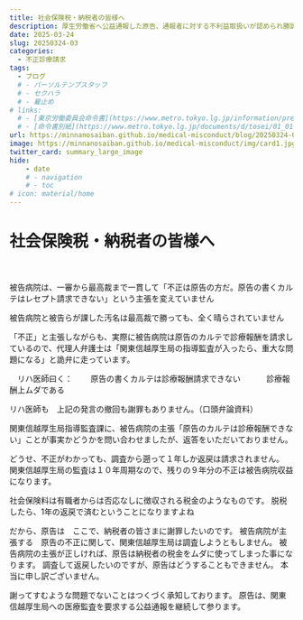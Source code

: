 ```yaml
---
title: 社会保険税・納税者の皆様へ
description: 厚生労働省へ公益通報した原告、通報者に対する不利益取扱いが認められ勝訴しました。日本の医療は社会保険料という国民の負担によって支えられています。診療報酬の不正請求の実態を明らかにし、国民に説明するとともに不正防止と制度改革のための情報発信を行ってまいります。
date: 2025-03-24
slug: 20250324-03
categories:
  - 不正診療請求
tags:
  - ブログ
  # - パーソルテンプスタッフ
  # - セクハラ
  # - 雇止め
# links:
  # - [東京労働委員会命令書](https://www.metro.tokyo.lg.jp/information/press/2024/03/2024030701)
  # - [命令書別紙](https://www.metro.tokyo.lg.jp/documents/d/tosei/01_01b_02)
url: https://minnanosaiban.github.io/medical-misconduct/blog/20250324-03/
image: https://minnanosaiban.github.io/medical-misconduct/img/card1.jpg
twitter_card: summary_large_image
hide:
    - date
    # - navigation
    # - toc
# icon: material/home
---
```


# 社会保険税・納税者の皆様へ

<!-- more -->

<p style="margin: 0;">
  <a href="https://twitter.com/share?url=https://minnanosaiban.github.io/medical-misconduct/blog/20250324-03/ &text=社会保険税・納税者の皆様へ - 悪用されるリハビリ医療のしくみ"
     target="_blank" class="x-share" style="color: #FFFFFF;">
    <i class="fa-brands fa-x-twitter"></i> でシェア
  </a>
</p>

<div class="left-doc" markdown>

被告病院は、一審から最高裁まで一貫して「不正は原告の方だ。原告の書くカルテはレセプト請求できない」という主張を変えていません

被告病院と被告らが課した汚名は最高裁で勝っても、全く晴らされていません

「不正」と主張しながらも、実際に被告病院は原告のカルテで診療報酬を請求しているので、代理人弁護士は「関東信越厚生局の指導監査が入ったら、重大な問題になる」と詭弁に走っています。

　リハ医師曰く：
　　原告の書くカルテは診療報酬請求できない　
　　診療報酬上ムダである　

リハ医師も　上記の発言の撤回も謝罪もありません。（口頭弁論資料）

関東信越厚生局指導監査課に、被告病院の主張「原告のカルテは診療報酬できない」ことが事実かどうかを問い合わせましたが、返答をいただいておりません。

どうせ、不正がわかっても、調査から遡って１年しか返戻は請求されません。
関東信越厚生局の監査は１０年周期なので、残りの９年分の不正は被告病院収益になります。

社会保険料は有職者からは否応なしに徴収される税金のようなものです。
脱税したら、1年の返戻で済むということになりますよね

だから、原告は　ここで、納税者の皆さまに謝罪したいのです。
被告病院が主張する　原告の不正に関して、関東信越厚生局は調査しようともしません。
被告病院の主張が正しければ、原告は納税者の税金をムダに使ってしまった事になります。
調査して返戻したいのですが、原告はどうすることもできません。
本当に申し訳ございません。

謝ってすむような問題でないことはつくづく承知しております。
原告は、関東信越厚生局への医療監査を要求する公益通報を継続して参ります。

</div>
